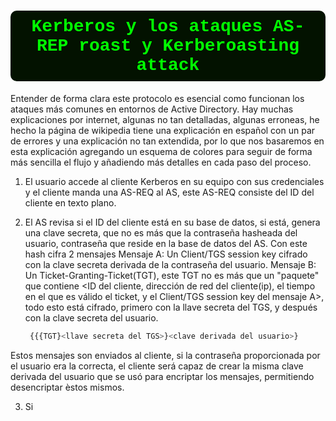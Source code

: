 


<h1 style="
    color: #00ff00;
    background: #031200; 
    border-radius: 10px;
    border-radius: 10px; 
    padding: 10px;     
    font-family: 'Courier New';
    text-align: center; 
"> 
 Kerberos y los ataques AS-REP roast y Kerberoasting attack
</h1>


Entender de forma clara este protocolo es esencial como funcionan los ataques más comunes en entornos de Active Directory. Hay muchas explicaciones por internet, algunas no tan detalladas, algunas erroneas, he hecho la página de wikipedia tiene una explicación en español con un par de errores y una explicación no tan extendida, por lo que nos basaremos en esta explicación agregando un esquema de colores para seguir de forma más sencilla el flujo y añadiendo más detalles en cada paso del proceso. 


1. El usuario accede al cliente Kerberos en su equipo con sus credenciales y el cliente manda una AS-REQ al AS, este AS-REQ consiste del ID del cliente en texto plano. 

2. El AS revisa si el ID del cliente está en su base de datos, si está, genera una clave secreta, que no es más que la contraseña hasheada del usuario, contraseña que reside en la base de datos del AS. 
Con este hash cifra 2 mensajes
  Mensaje A: Un Client/TGS session key cifrado con la clave secreta derivada de la contraseña del usuario. 
  Mensaje B: Un Ticket-Granting-Ticket(TGT), este TGT no es más que un "paquete" que contiene <ID del cliente, dirección de red del cliente(ip), el tiempo en el que es válido el ticket, y el Client/TGS session key del mensaje A>, todo esto está cifrado, primero con la llave secreta del TGS, y después con la clave secreta del usuario. 

   ```bash 
    {{{TGT}<llave secreta del TGS>}<clave derivada del usuario>}
   ``` 
Estos mensajes son enviados al cliente, si la contraseña proporcionada por el usuario era la correcta, el cliente será capaz de crear la misma clave derivada del usuario que se usó para encriptar los mensajes, permitiendo desencriptar èstos mismos.

3. Si


